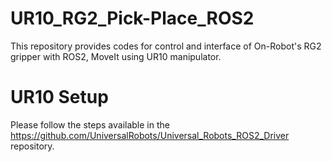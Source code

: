 # UR10_RG2_Pick-Place_ROS2
This repository provides codes for control and interface of On-Robot's RG2 gripper with ROS2, MoveIt using UR10 manipulator.

# UR10 Setup
Please follow the steps available in the https://github.com/UniversalRobots/Universal_Robots_ROS2_Driver repository.

